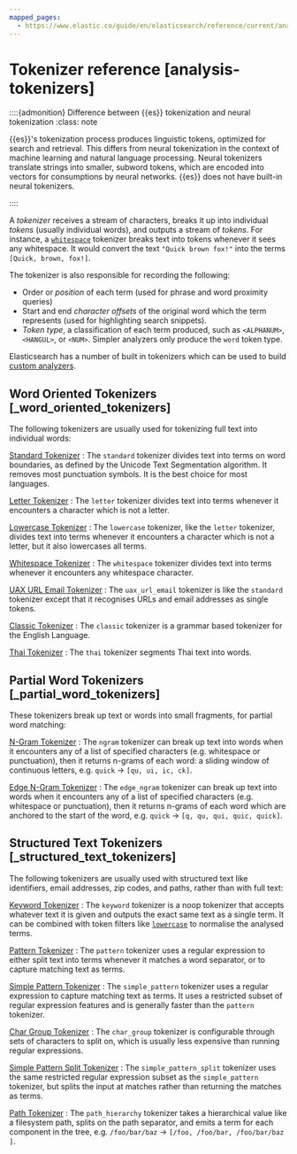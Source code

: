 ```yaml
---
mapped_pages:
  - https://www.elastic.co/guide/en/elasticsearch/reference/current/analysis-tokenizers.html
---
```


# Tokenizer reference [analysis-tokenizers]

::::{admonition} Difference between {{es}} tokenization and neural tokenization
:class: note

{{es}}'s tokenization process produces linguistic tokens, optimized for search and retrieval. This differs from neural tokenization in the context of machine learning and natural language processing. Neural tokenizers translate strings into smaller, subword tokens, which are encoded into vectors for consumptions by neural networks. {{es}} does not have built-in neural tokenizers.

::::


A *tokenizer* receives a stream of characters, breaks it up into individual *tokens* (usually individual words), and outputs a stream of *tokens*. For instance, a [`whitespace`](/reference/text-analysis/analysis-whitespace-tokenizer.md) tokenizer breaks text into tokens whenever it sees any whitespace. It would convert the text `"Quick brown fox!"` into the terms `[Quick, brown, fox!]`.

The tokenizer is also responsible for recording the following:

* Order or *position* of each term (used for phrase and word proximity queries)
* Start and end *character offsets* of the original word which the term represents (used for highlighting search snippets).
* *Token type*, a classification of each term produced, such as `<ALPHANUM>`, `<HANGUL>`, or `<NUM>`. Simpler analyzers only produce the `word` token type.

Elasticsearch has a number of built in tokenizers which can be used to build [custom analyzers](docs-content://manage-data/data-store/text-analysis/create-custom-analyzer.md).


## Word Oriented Tokenizers [_word_oriented_tokenizers]

The following tokenizers are usually used for tokenizing full text into individual words:

[Standard Tokenizer](/reference/text-analysis/analysis-standard-tokenizer.md)
:   The `standard` tokenizer divides text into terms on word boundaries, as defined by the Unicode Text Segmentation algorithm. It removes most punctuation symbols. It is the best choice for most languages.

[Letter Tokenizer](/reference/text-analysis/analysis-letter-tokenizer.md)
:   The `letter` tokenizer divides text into terms whenever it encounters a character which is not a letter.

[Lowercase Tokenizer](/reference/text-analysis/analysis-lowercase-tokenizer.md)
:   The `lowercase` tokenizer, like the `letter` tokenizer,  divides text into terms whenever it encounters a character which is not a letter, but it also lowercases all terms.

[Whitespace Tokenizer](/reference/text-analysis/analysis-whitespace-tokenizer.md)
:   The `whitespace` tokenizer divides text into terms whenever it encounters any whitespace character.

[UAX URL Email Tokenizer](/reference/text-analysis/analysis-uaxurlemail-tokenizer.md)
:   The `uax_url_email` tokenizer is like the `standard` tokenizer except that it recognises URLs and email addresses as single tokens.

[Classic Tokenizer](/reference/text-analysis/analysis-classic-tokenizer.md)
:   The `classic` tokenizer is a grammar based tokenizer for the English Language.

[Thai Tokenizer](/reference/text-analysis/analysis-thai-tokenizer.md)
:   The `thai` tokenizer segments Thai text into words.


## Partial Word Tokenizers [_partial_word_tokenizers]

These tokenizers break up text or words into small fragments, for partial word matching:

[N-Gram Tokenizer](/reference/text-analysis/analysis-ngram-tokenizer.md)
:   The `ngram` tokenizer can break up text into words when it encounters any of a list of specified characters (e.g. whitespace or punctuation), then it returns n-grams of each word: a sliding window of continuous letters, e.g. `quick` → `[qu, ui, ic, ck]`.

[Edge N-Gram Tokenizer](/reference/text-analysis/analysis-edgengram-tokenizer.md)
:   The `edge_ngram` tokenizer can break up text into words when it encounters any of a list of specified characters (e.g. whitespace or punctuation), then it returns n-grams of each word which are anchored to the start of the word, e.g. `quick` → `[q, qu, qui, quic, quick]`.


## Structured Text Tokenizers [_structured_text_tokenizers]

The following tokenizers are usually used with structured text like identifiers, email addresses, zip codes, and paths, rather than with full text:

[Keyword Tokenizer](/reference/text-analysis/analysis-keyword-tokenizer.md)
:   The `keyword` tokenizer is a noop tokenizer that accepts whatever text it is given and outputs the exact same text as a single term. It can be combined with token filters like [`lowercase`](/reference/text-analysis/analysis-lowercase-tokenfilter.md) to normalise the analysed terms.

[Pattern Tokenizer](/reference/text-analysis/analysis-pattern-tokenizer.md)
:   The `pattern` tokenizer uses a regular expression to either split text into terms whenever it matches a word separator, or to capture matching text as terms.

[Simple Pattern Tokenizer](/reference/text-analysis/analysis-simplepattern-tokenizer.md)
:   The `simple_pattern` tokenizer uses a regular expression to capture matching text as terms. It uses a restricted subset of regular expression features and is generally faster than the `pattern` tokenizer.

[Char Group Tokenizer](/reference/text-analysis/analysis-chargroup-tokenizer.md)
:   The `char_group` tokenizer is configurable through sets of characters to split on, which is usually less expensive than running regular expressions.

[Simple Pattern Split Tokenizer](/reference/text-analysis/analysis-simplepatternsplit-tokenizer.md)
:   The `simple_pattern_split` tokenizer uses the same restricted regular expression subset as the `simple_pattern` tokenizer, but splits the input at matches rather than returning the matches as terms.

[Path Tokenizer](/reference/text-analysis/analysis-pathhierarchy-tokenizer.md)
:   The `path_hierarchy` tokenizer takes a hierarchical value like a filesystem path, splits on the path separator, and emits a term for each component in the tree, e.g. `/foo/bar/baz` → `[/foo, /foo/bar, /foo/bar/baz ]`.
















